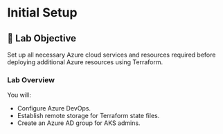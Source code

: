 # Initial Setup

##  🚀 Lab Objective
Set up all necessary Azure cloud services and resources required before deploying additional Azure resources using Terraform.

### Lab Overview
You will:
- Configure Azure DevOps.
- Establish remote storage for Terraform state files.
- Create an Azure AD group for AKS admins.
